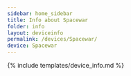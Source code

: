 ```yaml
---
sidebar: home_sidebar
title: Info about Spacewar
folder: info
layout: deviceinfo
permalink: /devices/Spacewar/
device: Spacewar
---
```

{% include templates/device_info.md %}
